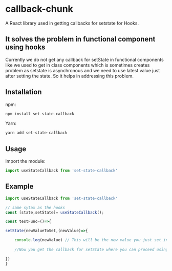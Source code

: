 # callback-chunk

A React library used in getting callbacks for setstate for Hooks. 

## It solves the problem in functional component using hooks
Currently we do not get any callback for setState in functional components like we used to get in class components which is sometimes creates problem as setstate is asynchronous and we need to use latest value just after setting the state. So it helps in addressing this problem.

## Installation

npm:
```bash
npm install set-state-callback
```

Yarn:
```bash
yarn add set-state-callback
```
## Usage

Import the module:
```javascript
import useStateCallback from 'set-state-callback'
```

## Example

```javascript
import useStateCallback from 'set-state-callback'

// same sytax as the hooks
const [state,setState]= useStateCallback();

const testFunc=()=>{

setState(newValueToSet,(newValue)=>{

    console.log(newValue) // This will be the new value you just set in the state.
    
    //Now you get the callback for setState where you can proceed using the latest value

})
}

```
